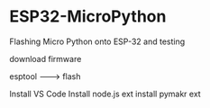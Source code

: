 # ESP32-MicroPython
Flashing Micro Python onto ESP-32 and testing

download firmware

esptool ---> flash

Install VS Code
Install node.js ext
install pymakr ext


